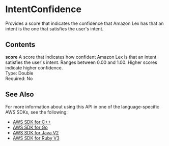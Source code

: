 # IntentConfidence<a name="API_runtime_IntentConfidence"></a>

Provides a score that indicates the confidence that Amazon Lex has that an intent is the one that satisfies the user's intent\.

## Contents<a name="API_runtime_IntentConfidence_Contents"></a>

 **score**   <a name="lex-Type-runtime_IntentConfidence-score"></a>
A score that indicates how confident Amazon Lex is that an intent satisfies the user's intent\. Ranges between 0\.00 and 1\.00\. Higher scores indicate higher confidence\.  
Type: Double  
Required: No

## See Also<a name="API_runtime_IntentConfidence_SeeAlso"></a>

For more information about using this API in one of the language\-specific AWS SDKs, see the following:
+  [AWS SDK for C\+\+](https://docs.aws.amazon.com/goto/SdkForCpp/runtime.lex-2016-11-28/IntentConfidence) 
+  [AWS SDK for Go](https://docs.aws.amazon.com/goto/SdkForGoV1/runtime.lex-2016-11-28/IntentConfidence) 
+  [AWS SDK for Java V2](https://docs.aws.amazon.com/goto/SdkForJavaV2/runtime.lex-2016-11-28/IntentConfidence) 
+  [AWS SDK for Ruby V3](https://docs.aws.amazon.com/goto/SdkForRubyV3/runtime.lex-2016-11-28/IntentConfidence) 